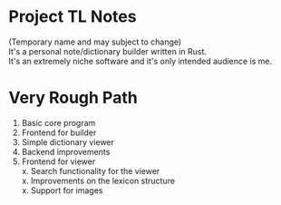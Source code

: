 # Project TL Notes
(Temporary name and may subject to change)  
It's a personal note/dictionary builder written in Rust.  
It's an extremely niche software and it's only intended audience is me.  

# Very Rough Path
1. Basic core program  
2. Frontend for builder  
3. Simple dictionary viewer  
3. Backend improvements  
5. Frontend for viewer  
x. Search functionality for the viewer  
x. Improvements on the lexicon structure  
x. Support for images  

